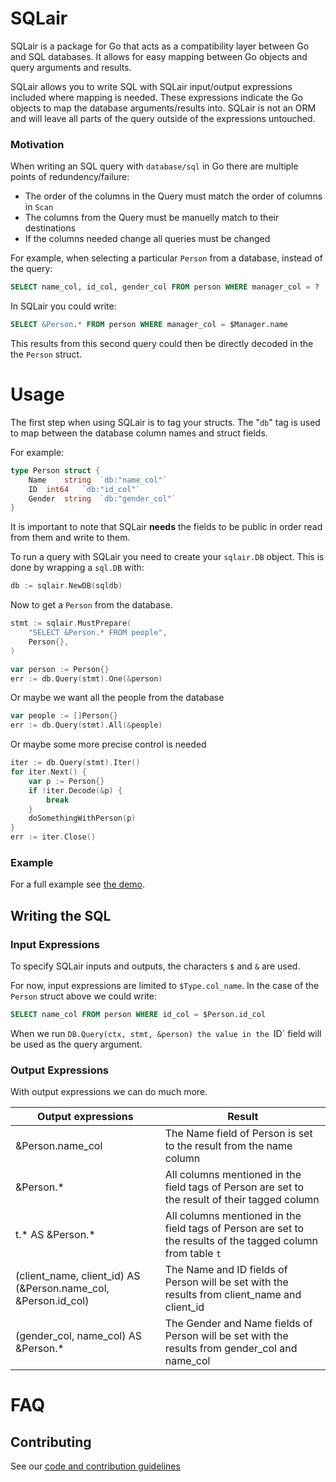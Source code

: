 # SQLair

SQLair is a package for Go that acts as a compatibility layer between Go and SQL databases. It allows for easy mapping between Go objects and query arguments and results.

SQLair allows you to write SQL with SQLair input/output expressions included where mapping is needed. These expressions indicate the Go objects to map the database arguments/results into. SQLair is not an ORM and will leave all parts of the query outside of the expressions untouched.

### Motivation
When writing an SQL query with `database/sql` in Go there are multiple points of redundency/failure:

- The order of the columns in the Query must match the order of columns in `Scan`
- The columns from the Query must be manuelly match to their destinations
- If the columns needed change all queries must be changed

For example, when selecting a particular `Person` from a database, instead of the query: 
```SQL
SELECT name_col, id_col, gender_col FROM person WHERE manager_col = ?
```
In SQLair you could write:
```SQL
SELECT &Person.* FROM person WHERE manager_col = $Manager.name
```
This results from this second query could then be directly decoded in the the `Person` struct.


# Usage
The first step when using SQLair is to tag your structs. The "`db`" tag is used to map between the database column names and struct fields.

For example:
```Go
type Person struct {
	Name	string	`db:"name_col"`
	ID 	int64 	`db:"id_col"`
	Gender	string  `db:"gender_col"`
}
```
It is important to note that SQLair __needs__ the fields to be public in order read from them and write to them.

To run a query with SQLair you need to create your `sqlair.DB` object. This is done by wrapping a `sql.DB` with:
```Go
db := sqlair.NewDB(sqldb)
```

Now to get a `Person` from the database.

```Go
stmt := sqlair.MustPrepare(
    "SELECT &Person.* FROM people",
    Person{},
)

var person := Person{}
err := db.Query(stmt).One(&person)
```

Or maybe we want all the people from the database

```Go
var people := []Person{}
err := db.Query(stmt).All(&people)
```

Or maybe some more precise control is needed

```Go
iter := db.Query(stmt).Iter()
for iter.Next() {
    var p := Person{}
    if !iter.Decode(&p) {
        break
    }
    doSomethingWithPerson(p)
}
err := iter.Close()
```
### Example
For a full example see [the demo](demo/demo.go).

## Writing the SQL
### Input Expressions
To specify SQLair inputs and outputs, the characters `$` and `&` are used.

For now, input expressions are limited to `$Type.col_name`. In the case of the `Person` struct above we could write:
```SQL
SELECT name_col FROM person WHERE id_col = $Person.id_col
```
When we run `DB.Query(ctx, stmt, &person) the value in the `ID` field will be used as the query argument.
 
### Output Expressions
With output expressions we can do much more. 

|Output expressions| Result |
| --- | --- |
| &Person.name\_col | The Name field of Person is set to the result from the name column |
| &Person.\* | All columns mentioned in the field tags of Person are set to the result of their tagged column |
| t.\* AS &Person.\* | All columns mentioned in the field tags of Person are set to the results of the tagged column from table `t` |
| (client\_name, client\_id) AS (&Person.name\_col, &Person.id\_col) | The Name and ID fields of Person will be set with the results from client\_name and client\_id |
| (gender\_col, name\_col) AS &Person.\* | The Gender and Name fields of Person will be set with the results from gender\_col and name\_col |

# FAQ


## Contributing

See our [code and contribution guidelines](CONTRIBUTING.md)

